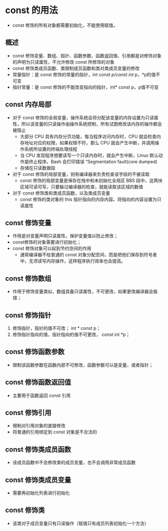 # const 的用法

+ const 修饰的所有对象都需要初始化，不能使用赋值。

## 概述
+ const 修饰变量、数组、指针、函数参数、函数返回值、引用都是对修饰对象的声明为只读属性，不允许修改 const 所修饰的对象
+ const 修饰类成员函数、类限制成员函数和类对类成员变量的修改
+ 常量指针：是 const 修饰的常量的指针，int const *p/const int* p，*p的值不可变
+ 指针常量：是 const 修饰的不能改变指向的指针，int* const p，p值不可变

## const 内存局部
+ 对于 const 修饰的全局变量，操作系统会将分配该变量的内存设置为只读属性，所以该变量的只读操作由操作系统控制，所有试图修改该内存的操作都会被阻止
    - 大部分 CPU 具有内存分页功能，每当程序访问内存时，CPU 就会检查内存地址对应的权限，如果权限不符，那么 CPU 就会产生中断，并调用操作系统所设置的终端处理线程
    - 当 CPU 发现程序想要读写一个只读内存时，就会产生中断，Linux 默认动作是终止程序。Bash 会打印错误 “Segmentation fault(core dumped)
    - 存储在只读数据段
+ 对于 const 修饰的局部变量，则有编译器来负责检查该字段的不被读取
    - const 修饰的局部变量是保存在栈中和未初始化全局区 BBS 段中，这两块区域可读可写，只要躲过编译器的检查，就能读取该区域的数值
+ 对于 const 修饰类和类成员函数，以及类成员变量
    - const 修饰的类对象的 this 指针指向的内存内容。将指向的内容设置为只读属性

## const 修饰变量
+ 作用是对变量声明只读属性，保护变量值以防止修改；
+ const修饰的对象需要进行初始化；
+ const 修饰对象可以起到节约空间的作用
    - 通常编译器不给普通的 const 对象分配空间，而是把他们保存到符号表中，无须读写内存操作，这样程序执行效率也会提高。

## const 修饰数组
+ 作用于修饰变量类似，数组具备只读属性，不可更改，如果更改编译器会报错；

## const 修饰指针
1. 修饰指针，指针的值不可改； int * const p；
2. 修饰指针指向的值，指针指向的值不可更改， const int *p；

## const 修饰函数参数
+ 限制该函数参数在函数内部不可修改，函数参数可以是变量，或者指针；

## const 修饰函数返回值
+ 主要用于函数返回 const 引用

## const 修饰引用
+ 限制对引用对象的直接修改
+ 将普通的引用绑定到 const 对象是不合法的

## const 修饰类成员函数
+ 该成员函数中不会修改类的成员变量，也不会调用非常成员函数

## const 修饰类成员变量
+ 需要再初始化列表进行初始化

## const 修饰类
+ 该类对于成员变量只有只读操作（赋值只有成员列表初始化一个方法）